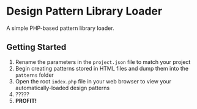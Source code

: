 # Design Pattern Library Loader
A simple PHP-based pattern library loader.

## Getting Started
1. Rename the parameters in the `project.json` file to match your project
2. Begin creating patterns stored in HTML files and dump them into the `patterns` folder
3. Open the root `index.php` file in your web browser to view your automatically-loaded design patterns
4. ?????
5. **PROFIT!**